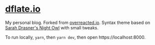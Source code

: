 # [dflate.io](https://dflate.io/)

My personal blog. Forked from [overreacted.io](https://github.com/gaearon/overreacted.io). Syntax theme based on [Sarah Drasner's Night Owl](https://github.com/sdras/night-owl-vscode-theme/) with small tweaks.

To run locally, `yarn`, then `yarn dev`, then open https://localhost:8000.
